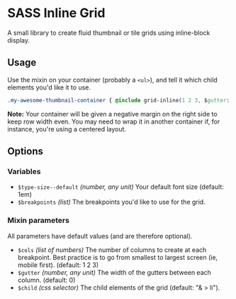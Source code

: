 # SASS Inline Grid

A small library to create fluid thumbnail or tile grids using inline-block display.

## Usage

Use the mixin on your container (probably a `<ul>`), and tell it which child elements you'd like it to use.

````css
.my-awesome-thumbnail-container { @include grid-inline(1 2 3, $gutter: 1em, $child: "& > li"); }
````

**Note:** Your container will be given a negative margin on the right side to keep row width even. You may need to wrap it in another container if, for instance, you're using a centered layout.

## Options

### Variables

- `$type-size--default` _(number, any unit)_ Your default font size (default: 1em)
- `$breakpoints` _(list)_ The breakpoints you'd like to use for the grid.

### Mixin parameters

All parameters have default values (and are therefore optional).

- `$cols` _(list of numbers)_ The number of columns to create at each breakpoint. Best practice is to go from smallest to largest screen (ie, mobile first). (default: 1 2 3)
- `$gutter` _(number, any unit)_ The width of the gutters between each column. (default: 0)
- `$child` _(css selector)_ The child elements of the grid (default: "& > li").

